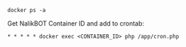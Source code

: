     docker ps -a

Get NalikBOT Container ID and add to crontab:

    * * * * * docker exec <CONTAINER_ID> php /app/cron.php


